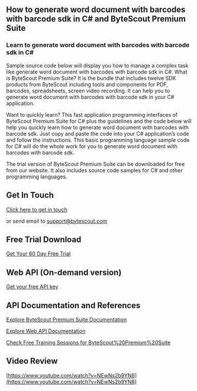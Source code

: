 ## How to generate word document with barcodes with barcode sdk in C# and ByteScout Premium Suite

### Learn to generate word document with barcodes with barcode sdk in C#

Sample source code below will display you how to manage a complex task like generate word document with barcodes with barcode sdk in C#. What is ByteScout Premium Suite? It is the bundle that includes twelve SDK products from ByteScout including tools and components for PDF, barcodes, spreadsheets, screen video recording. It can help you to generate word document with barcodes with barcode sdk in your C# application.

Want to quickly learn? This fast application programming interfaces of ByteScout Premium Suite for C# plus the guidelines and the code below will help you quickly learn how to generate word document with barcodes with barcode sdk. Just copy and paste the code into your C# application’s code and follow the instructions. This basic programming language sample code for C# will do the whole work for you to generate word document with barcodes with barcode sdk.

The trial version of ByteScout Premium Suite can be downloaded for free from our website. It also includes source code samples for C# and other programming languages.

## Get In Touch

[Click here to get in touch](https://bytescout.zendesk.com/hc/en-us/requests/new?subject=ByteScout%20Premium%20Suite%20Question)

or send email to [support@bytescout.com](mailto:support@bytescout.com?subject=ByteScout%20Premium%20Suite%20Question) 

## Free Trial Download

[Get Your 60 Day Free Trial](https://bytescout.com/download/web-installer?utm_source=github-readme)

## Web API (On-demand version)

[Get your free API key](https://pdf.co/documentation/api?utm_source=github-readme)

## API Documentation and References

[Explore ByteScout Premium Suite Documentation](https://bytescout.com/documentation/index.html?utm_source=github-readme)

[Explore Web API Documentation](https://pdf.co/documentation/api?utm_source=github-readme)

[Check Free Training Sessions for ByteScout%20Premium%20Suite](https://academy.bytescout.com/)

## Video Review

[https://www.youtube.com/watch?v=NEwNs2b9YN8](https://www.youtube.com/watch?v=NEwNs2b9YN8)
